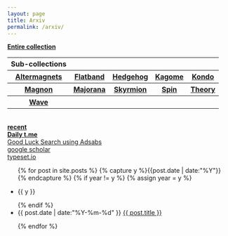 ```yaml
---
layout: page
title: Arxiv
permalink: /arxiv/
---
```

 
  <a href="../../entire-collection"><b>   Entire collection  </b></a>
  <br>
  
  <table>
      <tr>
        <th>Sub-collections</th>
        <th></th>
        <th></th>
        <th></th>
        <th></th>
    </tr>
    <tr>
        <th><a href="../arxiv/altermagnet">Altermagnets</a></th>
        <th><a href="../arxiv/flat">Flatband</a></th>
        <th><a href="../arxiv/hedgehog">Hedgehog</a></th>
        <th><a href="../arxiv/kagome">Kagome</a></th>
        <th><a href="../arxiv/kondo">Kondo</a></th>
    </tr>
    <tr>
        <th><a href="../arxiv/magnon">Magnon</a></th>
        <th><a href="../arxiv/majorana">Majorana</a></th>
        <th><a href="../arxiv/skyrmion">Skyrmion</a></th>
        <th><a href="../arxiv/spin">Spin</a></th>
        <th><a href="../arxiv/theory">Theory</a></th>
    </tr>
    <tr>
       <th><a href="../arxiv/wave">Wave</a></th>
        <th></th>
        <th></th>
        <th></th>
        <th></th>
    </tr>
</table>
  <br>
  <a href="../arxiv/recent"><b>   recent </b></a>
  <br>
  <a href="https://jinhong-park.github.io/t_me"><b> Daily t.me </b></a>
  <br>
  <a href="#" onclick="window.open('https://ui.adsabs.harvard.edu', '_blank', 'width=1000,height=600');"> Good Luck Search using Adsabs </a>
  <br>
  <a href="#" onclick="window.open('https://scholar.google.com', '_blank', 'width=1000,height=600');"> google scholar </a>
  <br>
  <a href="#" onclick="window.open('https://typeset.io', '_blank', 'width=1000,height=600');"> typeset.io </a>

   

   
<ul class="listing">
{% for post in site.posts %}
  {% capture y %}{{post.date | date:"%Y"}}{% endcapture %}
  {% if year != y %}
    {% assign year = y %}
    <li class="listing-seperator"><p>{{ y }}</p></li>
  {% endif %}
  <li class="listing-item">
 <time datetime="{{ post.date | date:"%Y-%m-%d" }}">{{ post.date | date:"%Y-%m-%d" }}</time> 
    <a href="{{ post.url }}" title="{{ post.title }}">{{ post.title }}</a>
  </li>

{% endfor %}
</ul>
